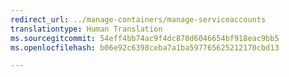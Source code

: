 ```yaml
---
redirect_url: ../manage-containers/manage-serviceaccounts
translationtype: Human Translation
ms.sourcegitcommit: 54eff4bb74ac9f4dc870d6046654bf918eac9bb5
ms.openlocfilehash: b06e92c6398ceba7a1ba597765625212170cbd13

---
```



<!--HONumber=Jan17_HO3-->


